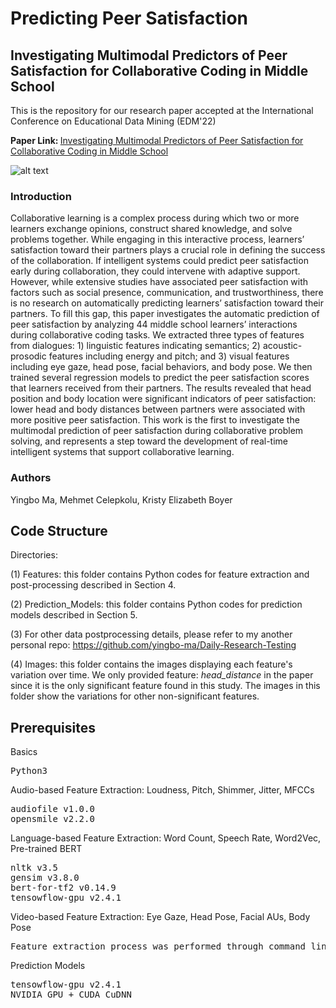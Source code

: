 # Predicting Peer Satisfaction


<h2>Investigating Multimodal Predictors of Peer Satisfaction for Collaborative Coding in Middle School</h2>

<p>This is the repository for our research paper accepted at the International Conference on Educational Data Mining (EDM'22)</h1>
 
<p><b>Paper Link: </b><a href="http://ld-main-websiteapp.eba-hcpibxny.us-east-2.elasticbeanstalk.com/pdf/LearnDialogue-Ma-EDM-2022.pdf">Investigating Multimodal Predictors of Peer Satisfaction for Collaborative Coding in Middle School</a></p>


<!-- # Running 
Open a Command Prompt or Terminal in the repository and run the following -->

![alt text](https://github.com/mckolu/DialogViz/blob/main/Picture1.png)






<h3>Introduction</h3>
Collaborative learning is a complex process during which
two or more learners exchange opinions, construct shared
knowledge, and solve problems together. While engaging in
this interactive process, learners’ satisfaction toward their
partners plays a crucial role in defining the success of the
collaboration. If intelligent systems could predict peer satisfaction early during collaboration, they could intervene
with adaptive support. However, while extensive studies
have associated peer satisfaction with factors such as social presence, communication, and trustworthiness, there is
no research on automatically predicting learners’ satisfaction toward their partners. To fill this gap, this paper investigates the automatic prediction of peer satisfaction by
analyzing 44 middle school learners’ interactions during collaborative coding tasks. We extracted three types of features from dialogues: 1) linguistic features indicating semantics; 2) acoustic-prosodic features including energy and
pitch; and 3) visual features including eye gaze, head pose,
facial behaviors, and body pose. We then trained several regression models to predict the peer satisfaction scores that
learners received from their partners. The results revealed
that head position and body location were significant indicators of peer satisfaction: lower head and body distances
between partners were associated with more positive peer
satisfaction. This work is the first to investigate the multimodal prediction of peer satisfaction during collaborative
problem solving, and represents a step toward the development of real-time intelligent systems that support collaborative learning.

<h3>Authors</h3>
Yingbo Ma, Mehmet Celepkolu, Kristy Elizabeth Boyer


<h2>Code Structure</h2>

Directories: 

(1) Features: this folder contains Python codes for feature extraction and post-processing described in Section 4.

(2) Prediction_Models: this folder contains Python codes for prediction models described in Section 5.

(3) For other data postprocessing details, please refer to my another personal repo: https://github.com/yingbo-ma/Daily-Research-Testing

(4) Images: this folder contains the images displaying each feature's variation over time. We only provided feature: *head_distance* in the paper since it is the only significant feature found in this study. The images in this folder show the variations for other non-significant features.

<h2>Prerequisites</h2>
<p>Basics</p>
<pre>
Python3 
</pre>

<p>Audio-based Feature Extraction: Loudness, Pitch, Shimmer, Jitter, MFCCs</p> 
<pre>
audiofile v1.0.0
opensmile v2.2.0
</pre>

<p>Language-based Feature Extraction: Word Count, Speech Rate, Word2Vec, Pre-trained BERT</p> 
<pre>
nltk v3.5
gensim v3.8.0
bert-for-tf2 v0.14.9
tensowflow-gpu v2.4.1
</pre>

<p>Video-based Feature Extraction: Eye Gaze, Head Pose, Facial AUs, Body Pose</p> 
<pre>
Feature extraction process was performed through command line arguments.
</pre>

<p>Prediction Models</p> 
<pre>
tensowflow-gpu v2.4.1
NVIDIA GPU + CUDA CuDNN
</pre>
